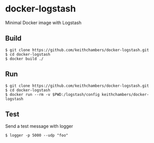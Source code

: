 # docker-logstash
Minimal Docker image with Logstash

## Build
```
$ git clone https://github.com/keithchambers/docker-logstash.git
$ cd docker-logstash
$ docker build ./
```

## Run
```
$ git clone https://github.com/keithchambers/docker-logstash.git
$ cd docker-logstash
$ docker run --rm -v $PWD:/logstash/config keithchambers/docker-logstash
```

## Test
Send a test message with logger
```
$ logger -p 5000 --udp "foo"
```
